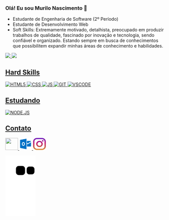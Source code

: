 ### Olá! Eu sou Murilo Nascimento 👋
+ Estudante de Engenharia de Software (2º Período)
+ Estudante de Desenvolvimento Web
+ Soft Skills: Extremamente motivado, detalhista, preocupado em produzir trabalhos de qualidade, fascinado por inovação e tecnologia, sendo confiável e organizado. Estando sempre em busca de conhecimentos que possibilitem expandir minhas áreas de conhecimento e habilidades.

<div>
  <a href="https://github.com/murilonicemento">
  <img height="180em" src="https://github-readme-stats.vercel.app/api?username=murilonicemento&show_icons=true&theme=dracula&include_all_commits=true&count_private=true"/>
  <img height="180em" src="https://github-readme-stats.vercel.app/api/top-langs/?username=murilonicemento&layout=compact&langs_count=7&theme=dracula"/>
</div>

## Hard Skills
<div style = "display: Inline_block">
  <img height = "38" width = "40" alt= "HTML5" src="https://cdn.jsdelivr.net/gh/devicons/devicon/icons/html5/html5-original.svg" />  
  <img height = "38" width = "40" alt= "CSS" src="https://cdn.jsdelivr.net/gh/devicons/devicon/icons/css3/css3-original.svg" />
  <img height = "38" width = "40" alt= "JS" src="https://cdn.jsdelivr.net/gh/devicons/devicon/icons/javascript/javascript-original.svg" />
  <img height = "38" width = "40" alt= "GIT" src="https://cdn.jsdelivr.net/gh/devicons/devicon/icons/git/git-original.svg" />
  <img height = "38" width = "40" alt= "VSCODE" src="https://cdn.jsdelivr.net/gh/devicons/devicon/icons/vscode/vscode-original.svg" />
  
</div>

## Estudando
<div style = "display: inline_block">
  <img height = "38" width = "40" alt = "NODE.JS" src="https://cdn.jsdelivr.net/gh/devicons/devicon/icons/nodejs/nodejs-original.svg" />
</div>

## Contato
<div>
  <a href = "https://www.linkedin.com/in/murilonicemento/" target = "_blank"> 
     <img height = "38" width = "40" al t= "Linkedin" src = "https://cdn.jsdelivr.net/gh/devicons/devicon/icons/linkedin/linkedin-original.svg" />
  </a>
  <a href = "mailto: murilo_nascimento22@outlook.com?subject=subject text" target = "_blank">
     <img height = "38" width = "40" alt= "e-mail" src="img/outlook.svg" />
  </a>
  <a href = "https://www.instagram.com/murilonasciment22/" target = "_blank">
     <img height = "38" width = "40" alt= "e-mail" src="img/instagram.svg" />
  </a>
</div>

![Snake animation](https://github.com/murilonicemento/murilonicemento/blob/output/github-contribution-grid-snake.svg)

